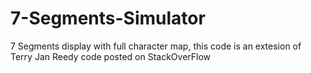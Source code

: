 # 7-Segments-Simulator
7 Segments display with full character map, this code is an extesion of Terry Jan Reedy code posted on StackOverFlow
